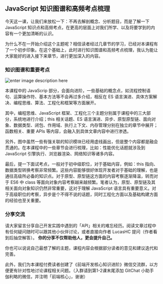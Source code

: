
## JavaScript 知识图谱和高频考点梳理

今天这一课，让我们来放松一下：不再去解剖概念、分析题目，而是了解一下 JavaScript
知识点和高频考点，在更高的层面上对我们所学、以及将要学到的内容有一个更加清晰的认识。

为什么不在一开始介绍这个主题呢？相信读者经过几章节的学习，已经对本课程有了一个初步印象。在这个基础上，此时进行知识图谱和高频考点梳理，我认为能让大家能好的进入接下来章节，进行更加深入的内容。

### 知识图谱和重要考点

![enter image description
here](https://images.gitbook.cn/b3bec6f0-770f-11e9-83dc-19aaf4aa0006)

本课程中的 JavaScrip 部分，会面向进阶，一些基础的概念点，如流程控制语句、运算操作符、基本方法等不会再过多介绍，相反在 ES
语言演进、具体方案解决、编程思维、算法、工程化和框架等方面展开。

其中，编程思维、JavaScript 框架、工程化三个主题分别属于课程中的三大部分，系统地进行介绍；this 相关话题、ES
语言演进、异步、原型原型链、面向对象、数据类型、闭包、作用域、执行上下文、内存管理分别在独立的章节中展开；函数相关、重要 APIs
等内容，会融入到具体文章内容中进行渗透。

另外，图中虽然一些有强关联的知识模块已经用虚线画出，但是整个内容都是融会贯通的。在本课程中的一些章节会进行梳理，比如：性能优化话题就涉及到
JavaScript 引擎执行、浏览器渲染、网络知识等诸多内容。

最后，提一下面试考点，一般对于初中级职位，对于基础内容，例如：this
指向、数据类型转换考察非常频繁。这些内容能够很好体现开发者对于基础的理解，也是通往高级所必备的知识点。对于原型、原型链这方面的内容考察逐渐降温，转而对于
ES6 中 class 等面向对象内容考察越来越频繁。笔者认为，原型、原型链及其相关面向对象知识仍然非常重要，这对于理解 JavaScript
语言具有重要意义。对于高级职位的考察，异步是个不得不说的话题，同时工程化方面以及基础构建方面的经验也至关重要。

### 分享交流

请大家留言分享自己开发实践中遇到的「API」相关的难忘经历。阅读文章过程中有任何疑问随时可以跟其他小伙伴讨论，或者直接向作者 LucasHC
提问（作者看到后抽空解答）。 **你的分享不仅帮助他人，更会提升自己。**

你也可以说说自己最想了解的主题，课程内容会根据部分读者的意见和建议迭代和完善。

此外，我们为本课程付费读者创建了《前端开发核心知识进阶》微信交流群，以方便更有针对性地讨论课程相关问题。（入群请到第1-2课末尾添加 GitChat
小助手伽利略的微信，并注明「前端核心」，谢谢）


